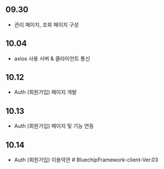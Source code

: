 ## 09.30

- 관리 페이지, 조회 페이지 구성

## 10.04

- axios 사용 서버 & 클라이언트 통신

## 10.12

- Auth (회원가입) 페이지 개발

## 10.13

- Auth (회원가입) 페이지 및 기능 연동

## 10.14

- Auth (회원가입) 이용약관
#   B l u e c h i p F r a m e w o r k - c l i e n t - V e r . 0 3  
 